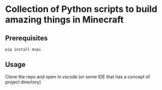 # Collection of Python scripts to build amazing things in Minecraft

## Prerequisites

`pip install mcpi`

## Usage

Clone the repo and open in vscode (or some IDE that has a concept of project directory)

